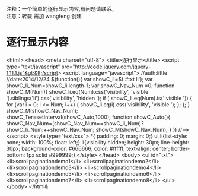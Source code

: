 注释：一个简单的逐行显示内容,有问题请联系。
<br/>
注意：转载 需加 wangfeng 创建

<h1>逐行显示内容</h1>

&lt;html&gt;
&lt;head&gt;
    &lt;meta charset="utf-8"&gt;
&lt;title&gt;逐行显示&lt;/title&gt;
&lt;script type="text/javascript" src="http://code.jquery.com/jquery-1.11.1.js"&gt;&lt;/script&gt;
&lt;script language="javascript"&gt;
//auth:little
//date:2014/12/24
$(function(){
    var showC_li=$('#txt li');
    var showC_li_Num=showC_li.length-1;
    var showC_Nav_Num =0;
    function showC_M(Num){
             showC_li.eq(Num).css('visibility', 'visible ').siblings('li').css('visibility', 'hidden ');
             if ( showC_li.eq(Num).is(':visible ')) {
                for (var i = 0; i &lt;= Num; i++) {
                   showC_li.eq(i).css('visibility', 'visible ');
                };
             };
        }
    showC_M(showC_Nav_Num);        
    showC_Ter=setInterval(showC_Auto,1000);
    function showC_Auto(){
            showC_Nav_Num=(showC_Nav_Num==showC_li_Num)?showC_li_Num:++showC_Nav_Num; 
            showC_M(showC_Nav_Num);
            }
    })
//--&gt;
&lt;/script&gt;
&lt;style type="text/css"&gt;
    *{ padding: 0; margin: 0;}
    ul,li{list-style: none; width: 100%; float: left;}
    li{visibility:hidden; height: 30px; line-height: 30px; background-color: #666666; color: #ffffff; text-align: center; border-bottom: 1px solid #999999;}
&lt;/style&gt;
&lt;/head&gt;
&lt;body&gt;
&lt;ul id="txt"&gt;
     &lt;li&gt;scrollpaginationdemo1&lt;/li&gt;
     &lt;li&gt;scrollpaginationdemo2&lt;/li&gt;
     &lt;li&gt;scrollpaginationdemo3&lt;/li&gt;
     &lt;li&gt;scrollpaginationdemo4&lt;/li&gt;
     &lt;li&gt;scrollpaginationdemo5&lt;/li&gt;
     &lt;li&gt;scrollpaginationdemo6&lt;/li&gt;
     &lt;li&gt;scrollpaginationdemo7&lt;/li&gt;
     &lt;li&gt;scrollpaginationdemo8&lt;/li&gt;
&lt;/ul&gt;
&lt;/body&gt;
&lt;/html&
